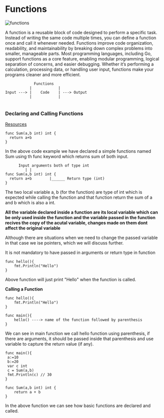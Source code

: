 # Functions

![functions](https://img.freepik.com/free-vector/scrum-method-concept-illustration_114360-13019.jpg?semt=ais_items_boosted&w=740)

A function is a reusable block of code designed to perform a specific task. Instead of writing the same code multiple times, you can define a function once and call it whenever needed. Functions improve code organization, readability, and maintainability by breaking down complex problems into smaller, manageable parts. Most programming languages, including Go, support functions as a core feature, enabling modular programming, logical separation of concerns, and easier debugging. Whether it’s performing a calculation, processing data, or handling user input, functions make your programs cleaner and more efficient.

```     
             Functions
           |            | 
Input ---> |    Code    | ---> Output
           |            | 
          
```



### Declaring and Calling Functions

[Resources]()

```
func Sum(a,b int) int {
  return a+b
}
```

In the above code example we have declared a simple functions named Sum using th func keyword which returns sum of both input.

``` 
      Input arguments both of type int
         | |
func Sum(a,b int) int {
  return a+b        |______ Return type (int)
}                          

```
The two local variable a, b (for the function) are type of int which is expected while calling the function and that function return the sum of a and b which is also a int.

**All the variable declared inside a function are its local variable which can be only used inside the function and the variable passed in the function recives the copy of the acutal variable, changes made on them dont affect the original variable**

Although there are situations when we need to change the passed variable in that case we ise pointers, which we will discuss further.

It is not mandatory to have passed in arguments or return type in function

```
func hello(){
    fmt.Println("Hello")
}
```

Above function will just print "Hello" when the function is called.

**Calling a Function**

```
func hello(){
    fmt.Println("Hello")
}

func main(){
    hello() ----> name of the function followed by parenthesis
}
```

We can see in main function we call hello function using parenthesis, if there are arguments, it should be passed inside that parenthesis and use variable to capture the return value (if any).

```
func main(){
 a:=10
 b:=20
 var c int
 c = Sum(a,b)
 fmt.Println(c) // 30
}

func Sum(a,b int) int {
    return a + b
}
```

In the above function we can see how basic functions are declared and called.





